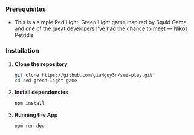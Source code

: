 ### Prerequisites

- This is a simple Red Light, Green Light game inspired by Squid Game and one of the great developers I've had the chance to meet — Nikos Petridis

### Installation

1. **Clone the repository**

   ```bash
   git clone https://github.com/giaNguy3n/sui-play.git
   cd red-green-light-game

2. **Install dependencies**

   ```bash
   npm install

3. **Running the App**

   ```bash
   npm run dev
